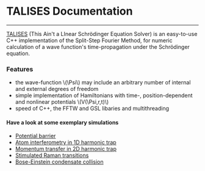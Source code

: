 # TALISES Documentation
-----------------
[TALISES](https://github.com/savowe/talises) (This Ain't a LInear Schrödinger Equation Solver) is an easy-to-use C++ implementation of the Split-Step Fourier Method, for numeric calculation of a wave function's time-propagation under the Schrödinger equation.

### Features
- the wave-function \\(\Psi\\) may include an arbitrary number of internal and external degrees of freedom
- simple implementation of Hamiltonians with time-, position-dependent and nonlinear potentials \\(V(\Psi,r,t)\\)
- speed of C++, the FFTW and GSL libaries and multithreading

#### Have a look at some exemplary simulations
-   [Potential barrier](./user-guide/examples/potential_barrier)
-   [Atom interferometry in 1D harmonic trap](./user-guide/examples/1D_harmonic_trap)
-   [Momentum transfer in 2D harmonic trap](./user-guide/examples/2D_harmonic_trap)
-   [Stimulated Raman transitions](./user-guide/examples/Raman_transitions)
-   [Bose-Einstein condensate collision](./user-guide/examples/BEC_scattering)